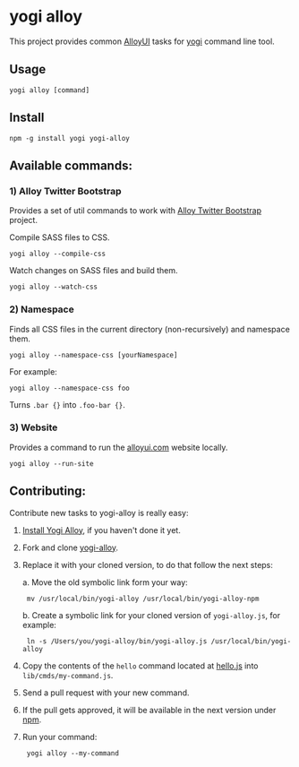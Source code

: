 # yogi alloy

This project provides common [AlloyUI](http://alloyui.com) tasks for [yogi](http://yui.github.com/yogi) command line tool.

## Usage

	yogi alloy [command]

## Install

	npm -g install yogi yogi-alloy

## Available commands:

### 1) Alloy Twitter Bootstrap

Provides a set of util commands to work with [Alloy Twitter Bootstrap](http://github.com/eduardolundgren/alloy-twitter-bootstrap) project.

Compile SASS files to CSS.

	yogi alloy --compile-css

Watch changes on SASS files and build them.

	yogi alloy --watch-css

### 2) Namespace

Finds all CSS files in the current directory (non-recursively) and namespace them.

	yogi alloy --namespace-css [yourNamespace]

For example:

	yogi alloy --namespace-css foo

Turns `.bar {}` into `.foo-bar {}`.

### 3) Website

Provides a command to run the [alloyui.com](http://github.com/liferay/alloyui.com) website locally.

	yogi alloy --run-site

## Contributing:

Contribute new tasks to yogi-alloy is really easy:

1. [Install Yogi Alloy](https://github.com/eduardolundgren/yogi-alloy#install), if you haven't done it yet.
2. Fork and clone [yogi-alloy](http://github.com/eduardolundgren/yogi-alloy).
3. Replace it with your cloned version, to do that follow the next steps:

	a. Move the old symbolic link form your way:

		mv /usr/local/bin/yogi-alloy /usr/local/bin/yogi-alloy-npm

	b. Create a symbolic link for your cloned version of `yogi-alloy.js`, for example:

		ln -s /Users/you/yogi-alloy/bin/yogi-alloy.js /usr/local/bin/yogi-alloy

4. Copy the contents of the `hello` command located at [hello.js](https://github.com/eduardolundgren/yogi-alloy/blob/master/lib/cmds/hello.js) into `lib/cmds/my-command.js`.
5. Send a pull request with your new command.
6. If the pull gets approved, it will be available in the next version under [npm](https://npmjs.org/package/yogi-alloy).
7. Run your command:

		yogi alloy --my-command